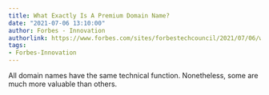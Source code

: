 ```yaml
---
title: What Exactly Is A Premium Domain Name?
date: "2021-07-06 13:10:00"
author: Forbes - Innovation
authorlink: https://www.forbes.com/sites/forbestechcouncil/2021/07/06/what-exactly-is-a-premium-domain-name/
tags:
- Forbes-Innovation
---
```

All domain names have the same technical function. Nonetheless, some are much more valuable than others.